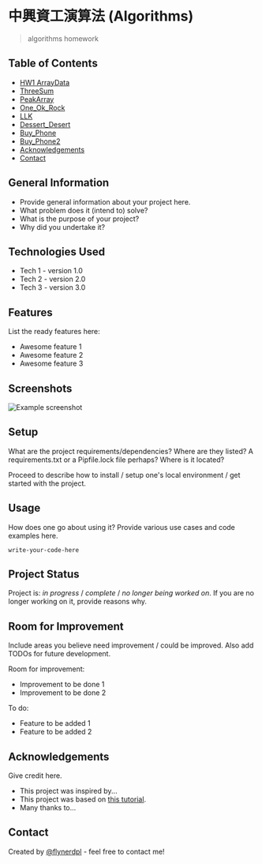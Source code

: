 # 中興資工演算法 (Algorithms)
>  algorithms homework
> 

## Table of Contents
* [HW1 ArrayData](HW1/src/HW01_4106029022_1.java)
* [ThreeSum](HW2/HW02_4106029022_5.java)
* [PeakArray](HW3/HW03_4106029022_5.java)
* [One_Ok_Rock](HW4/HW04_4106029022_1.java)
* [LLK](HW5/HW05_4106029022_1.java)
* [Dessert_Desert](HW6/HW06_4106029022_1.java)
* [Buy_Phone](HW7/HW07_4106029022_2.java)
* [Buy_Phone2](HW8/HW08_4106029022_1.java)
* [Acknowledgements](HW9/HW09_4106029022_3.java)
* [Contact](#contact)
<!-- * [License](#license) -->


## General Information
- Provide general information about your project here.
- What problem does it (intend to) solve?
- What is the purpose of your project?
- Why did you undertake it?
<!-- You don't have to answer all the questions - just the ones relevant to your project. -->


## Technologies Used
- Tech 1 - version 1.0
- Tech 2 - version 2.0
- Tech 3 - version 3.0


## Features
List the ready features here:
- Awesome feature 1
- Awesome feature 2
- Awesome feature 3


## Screenshots
![Example screenshot](./img/screenshot.png)
<!-- If you have screenshots you'd like to share, include them here. -->


## Setup
What are the project requirements/dependencies? Where are they listed? A requirements.txt or a Pipfile.lock file perhaps? Where is it located?

Proceed to describe how to install / setup one's local environment / get started with the project.


## Usage
How does one go about using it?
Provide various use cases and code examples here.

`write-your-code-here`


## Project Status
Project is: _in progress_ / _complete_ / _no longer being worked on_. If you are no longer working on it, provide reasons why.


## Room for Improvement
Include areas you believe need improvement / could be improved. Also add TODOs for future development.

Room for improvement:
- Improvement to be done 1
- Improvement to be done 2

To do:
- Feature to be added 1
- Feature to be added 2


## Acknowledgements
Give credit here.
- This project was inspired by...
- This project was based on [this tutorial](https://www.example.com).
- Many thanks to...


## Contact
Created by [@flynerdpl](https://www.flynerd.pl/) - feel free to contact me!


<!-- Optional -->
<!-- ## License -->
<!-- This project is open source and available under the [... License](). -->

<!-- You don't have to include all sections - just the one's relevant to your project -->
